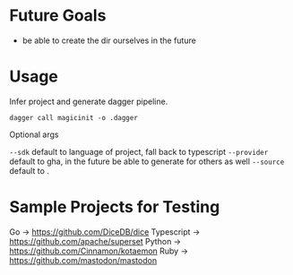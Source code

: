 # Future Goals 

* be able to create the dir ourselves in the future 

# Usage 

Infer project and generate dagger pipeline.

```
dagger call magicinit -o .dagger
```

Optional args 

`--sdk` default to language of project, fall back to typescript 
`--provider` default to gha, in the future be able to generate for others as well 
`--source` default to .

# Sample Projects for Testing 

Go -> https://github.com/DiceDB/dice 
Typescript -> https://github.com/apache/superset 
Python -> https://github.com/Cinnamon/kotaemon
Ruby -> https://github.com/mastodon/mastodon